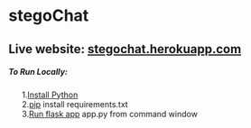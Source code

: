 # stegoChat
<h2>Live website: <a href='https://image-steganography-app.herokuapp.com/' target="_blank">stegochat.herokuapp.com</a></h2>

<h5>To Run Locally:</h5>
<ol>
  <l1>1.<a href='https://www.python.org/downloads/' target="_blank">Install Python</a></li><br>
  <l1>2.<a href='https://www.liquidweb.com/kb/install-pip-windows/' target="_blank">pip</a> install requirements.txt</li><br>
  <l1>3.<a href='https://flask.palletsprojects.com/en/1.1.x/quickstart/' target="_blank">Run flask app</a> app.py from command window</li><br>
</ol>
  
